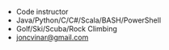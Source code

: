 - Code instructor
- Java/Python/C/C#/Scala/BASH/PowerShell
- Golf/Ski/Scuba/Rock Climbing
- joncvinar@gmail.com
